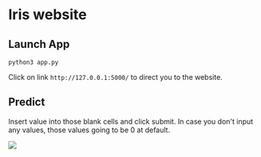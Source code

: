 # Iris website
## Launch App

`python3 app.py`

Click on link `http://127.0.0.1:5000/` to direct you to the website.

## Predict

Insert value into those blank cells and click submit. In case you don't input any values, those values going to be 0 at default.

![](https://imgur.com/lvlatS3.png)

